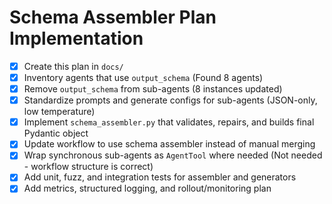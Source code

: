 # Schema Assembler Plan Implementation

- [x] Create this plan in `docs/`
- [x] Inventory agents that use `output_schema` (Found 8 agents)
- [x] Remove `output_schema` from sub-agents (8 instances updated)
- [x] Standardize prompts and generate configs for sub-agents (JSON-only, low temperature)
- [x] Implement `schema_assembler.py` that validates, repairs, and builds final Pydantic object
- [x] Update workflow to use schema assembler instead of manual merging
- [x] Wrap synchronous sub-agents as `AgentTool` where needed (Not needed - workflow structure is correct)
- [x] Add unit, fuzz, and integration tests for assembler and generators
- [x] Add metrics, structured logging, and rollout/monitoring plan
